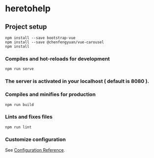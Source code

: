 # heretohelp

## Project setup
```
npm install --save bootstrap-vue
npm install --save @chenfengyuan/vue-carousel
npm install
```

### Compiles and hot-reloads for development
```
npm run serve

```
###  The server is activated in your localhost ( default is 8080 ).


### Compiles and minifies for production
```
npm run build
```

### Lints and fixes files
```
npm run lint
```

### Customize configuration
See [Configuration Reference](https://cli.vuejs.org/config/).
